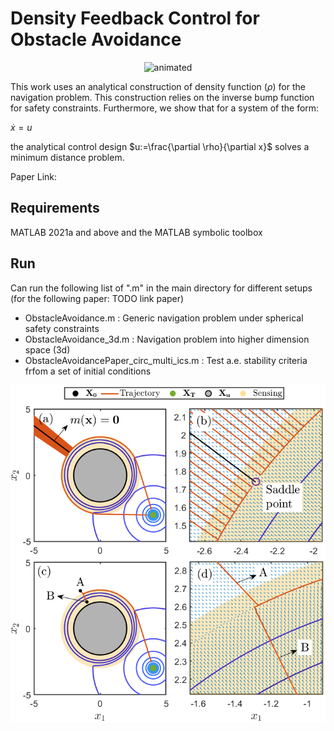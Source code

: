 # Density Feedback Control for Obstacle Avoidance
<p align="center">
  <img src="gyf/dens_nav_dyn_obs.gif" alt="animated" />
</p>

This work uses an analytical construction of density function $(\rho)$ for the navigation problem. This construction relies on the inverse bump function for safety constraints. Furthermore, we show that for a system of the form:

$\dot{x} = u$

the analytical control design $u:=\frac{\partial \rho}{\partial x}$ solves a minimum distance problem.

Paper Link:
## Requirements
MATLAB 2021a and above and the MATLAB symbolic toolbox

## Run
Can run the following list of ".m" in the main directory for different setups (for the following paper: TODO link paper)
- ObstacleAvoidance.m : Generic navigation problem under spherical safety constraints
- ObstacleAvoidance_3d.m : Navigation problem into higher dimension space (3d)
- ObstacleAvoidancePaper_circ_multi_ics.m : Test a.e. stability criteria frfom a set of initial conditions

<p align="center">
  <img src="images/saddle_points_circle_combined.png" />
</p>

